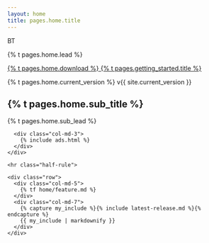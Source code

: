 ```yaml
---
layout: home
title: pages.home.title
---
```


<main class="bs-docs-masthead" id="content" role="main">
  <div class="container">
    <span class="bs-docs-booticon bs-docs-booticon-lg bs-docs-booticon-outline">BT</span>
    <p class="lead">{% t pages.home.lead %}</p>
    <p class="lead">
      <a href="https://github.com/wenzhixin/bootstrap-table" class="btn btn-outline-inverse btn-lg">
        {% t pages.home.download %}
      </a>
      <a href="getting-started" class="btn btn-outline-inverse btn-lg">
        {% t pages.getting_started.title %}
      </a>
    </p>
    <p class="version">{% t pages.home.current_version %} v{{ site.current_version }}</p>
  </div>
</main>

<div>
  <div class="container">
    <div class="row">
      <div class="col-md-9">
        <h2 class="bs-docs-featurette-title">{% t pages.home.sub_title %}</h2>
        <p class="lead">{% t pages.home.sub_lead %}</p>
      </div>

      <div class="col-md-3">
        {% include ads.html %}
      </div>
    </div>

    <hr class="half-rule">

    <div class="row">
      <div class="col-md-5">
        {% tf home/feature.md %}
      </div>
      <div class="col-md-7">
        {% capture my_include %}{% include latest-release.md %}{% endcapture %}
        {{ my_include | markdownify }}
      </div>
    </div>
  </div>
</div>
